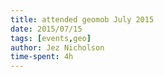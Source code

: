 ```yaml
---
title: attended geomob July 2015
date: 2015/07/15
tags: [events,geo]
author: Jez Nicholson
time-spent: 4h
---
```

